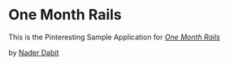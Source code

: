 # One Month Rails

This is the Pinteresting Sample Application for [*One Month Rails*](http://www.onemonthrails.com)

by [Nader Dabit](http://www.graviity.com)

